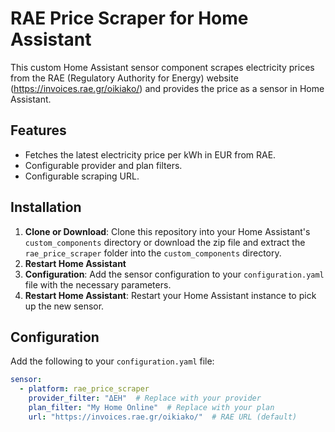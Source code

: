 # RAE Price Scraper for Home Assistant

This custom Home Assistant sensor component scrapes electricity prices from the RAE (Regulatory Authority for Energy) website (https://invoices.rae.gr/oikiako/) and provides the price as a sensor in Home Assistant.

## Features

- Fetches the latest electricity price per kWh in EUR from RAE.
- Configurable provider and plan filters.
- Configurable scraping URL.

## Installation

1. **Clone or Download**: Clone this repository into your Home Assistant's `custom_components` directory or download the zip file and extract the `rae_price_scraper` folder into the `custom_components` directory.
2. **Restart Home Assistant**
3. **Configuration**: Add the sensor configuration to your `configuration.yaml` file with the necessary parameters.
4. **Restart Home Assistant**: Restart your Home Assistant instance to pick up the new sensor.

## Configuration

Add the following to your `configuration.yaml` file:

```yaml
sensor:
  - platform: rae_price_scraper
    provider_filter: "ΔΕΗ"  # Replace with your provider
    plan_filter: "My Home Online"  # Replace with your plan
    url: "https://invoices.rae.gr/oikiako/"  # RAE URL (default)
